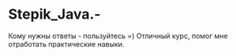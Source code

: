 # Stepik_Java.-
Кому нужны ответы - пользуйтесь =) Отличный курс, помог мне отработать практические навыки. 
